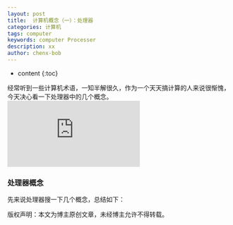```yaml
---
layout: post
title:  计算机概念（一）：处理器
categories: 计算机
tags: computer
keywords: computer Processer
description: xx
author: chenx-bob
---
```


* content
{:toc}

经常听到一些计算机术语，一知半解很久，作为一个天天搞计算的人来说很惭愧，今天决心看一下处理器中的几个概念。
![1](http://api.photo.yunpan.360.cn/intf.php?method=Photo.getThumb&qid=144088929&nid=147522704594365015&size=1280_1280&devid=&rtick=1475227045&v=1.0.1&devtype=web&sign=5ca836e7776b4db854874a28aaf9b50a&xid=121552314)





### 处理器概念
先来说处理器搜一下几个概念，总结如下：






版权声明：本文为博主原创文章，未经博主允许不得转载。

